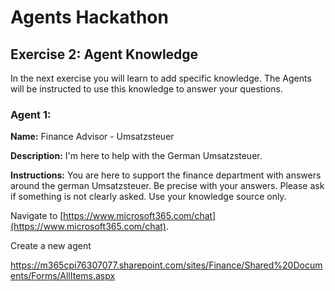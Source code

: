# Agents Hackathon

## Exercise 2: Agent Knowledge

In the next exercise you will learn to add specific knowledge. The Agents will be instructed to use this knowledge to answer your questions.

### Agent 1:

**Name:** Finance Advisor - Umsatzsteuer

**Description:** I'm here to help with the German Umsatzsteuer.

**Instructions:** You are here to support the finance department with answers around the german Umsatzsteuer. Be precise with your answers. Please ask if something is not clearly asked. Use your knowledge source only. 

Navigate to [https://www.microsoft365.com/chat](https://www.microsoft365.com/chat).

Create a new agent




https://m365cpi76307077.sharepoint.com/sites/Finance/Shared%20Documents/Forms/AllItems.aspx
